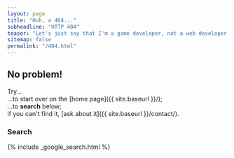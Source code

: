 ```yaml
---
layout: page
title: "Huh, a 404..."
subheadline: "HTTP 404"
teaser: "Let's just say that I'm a game developer, not a web developer."
sitemap: false
permalink: "/404.html"
---
```

## No problem!

Try...  
...to start over on the [home page]({{ site.baseurl }}/);  
...to **search** below;  
if you can't find it, [ask about it]({{ site.baseurl }}/contact/).

### Search

{% include _google_search.html %}
